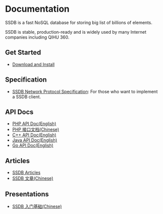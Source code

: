 # Documentation

SSDB is a fast NoSQL database for storing big list of billions of elements.

SSDB is stable, production-ready and is widely used by many Internet companies including QIHU 360.

## Get Started

* [Download and Install](./install.html)

## Specification

* [SSDB Network Protocol Specification](./protocol.html): For those who want to implement a SSDB client.

## API Docs

* [PHP API Doc(English)](./php/index.html)
* [PHP 接口文档(Chinese)](./zh_cn/php/index.html)
* [C++ API Doc(English)](./cpp/index.html)
* [Java API Doc(English)](./java/index.html)
* [Go API Doc(English)](./go/index.html)

## Articles

* <a href="http://www.ideawu.com/blog/category/ssdb" target="_blank">SSDB Articles</a>
* <a href="http://www.ideawu.net/blog/category/ssdb" target="_blank">SSDB 文章(Chinese)</a>

## Presentations

* <a href="http://vdisk.weibo.com/s/dWpk2caREXGf" target="_blank">SSDB 入门基础(Chinese)</a>

